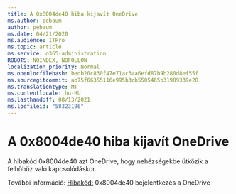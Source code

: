 ```yaml
---
title: A 0x8004de40 hiba kijavít OneDrive
ms.author: pebaum
author: pebaum
ms.date: 04/21/2020
ms.audience: ITPro
ms.topic: article
ms.service: o365-administration
ROBOTS: NOINDEX, NOFOLLOW
localization_priority: Normal
ms.openlocfilehash: bedb20c830f47e71ac3aa6efd87b9b280d8ef55f
ms.sourcegitcommit: ab75f66355116e995b3cb5505465b31989339e28
ms.translationtype: MT
ms.contentlocale: hu-HU
ms.lasthandoff: 08/13/2021
ms.locfileid: "58323196"
---
```

# <a name="fix-0x8004de40-error-in-onedrive"></a>A 0x8004de40 hiba kijavít OneDrive

A hibakód 0x8004de40 azt OneDrive, hogy nehézségekbe ütközik a felhőhöz való kapcsolódáskor. 

További információ: [Hibakód:](https://docs.microsoft.com/sharepoint/troubleshoot/administration/error-0x8004de40-in-onedrive) 0x8004de40 bejelentkezés a OneDrive